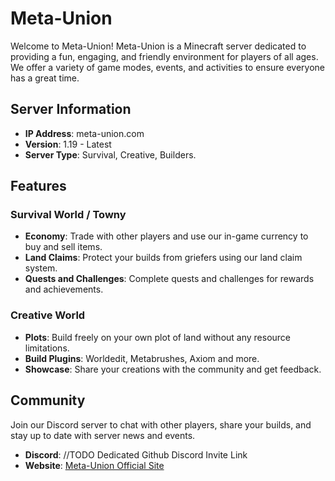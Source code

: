 # Meta-Union

Welcome to Meta-Union!
Meta-Union is a Minecraft server dedicated to providing a fun, engaging, and friendly environment for players of all ages. We offer a variety of game modes, events, and activities to ensure everyone has a great time.

## Server Information

- **IP Address**: meta-union.com
- **Version**: 1.19 - Latest
- **Server Type**: Survival, Creative, Builders.

## Features

### Survival World / Towny
- **Economy**: Trade with other players and use our in-game currency to buy and sell items.
- **Land Claims**: Protect your builds from griefers using our land claim system.
- **Quests and Challenges**: Complete quests and challenges for rewards and achievements.

### Creative World
- **Plots**: Build freely on your own plot of land without any resource limitations.
- **Build Plugins**: Worldedit, Metabrushes, Axiom and more.
- **Showcase**: Share your creations with the community and get feedback.

## Community
Join our Discord server to chat with other players, share your builds, and stay up to date with server news and events.


- **Discord**: //TODO Dedicated Github Discord Invite Link
- **Website**: [Meta-Union Official Site](https://meta-union.com/)
